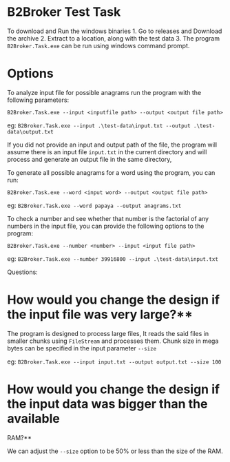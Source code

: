 #  B2Broker Test Task

To download and Run the windows binaries
	1. Go to releases and Download the archive
	2. Extract to a location, along with the test data
	3. The program `B2Broker.Task.exe` can be run using windows command prompt.


# Options

To analyze input file for possible anagrams run the program with the following parameters:

`B2Broker.Task.exe --input <inputfile path> --output <output file path> `

eg: `B2Broker.Task.exe --input .\test-data\input.txt --output .\test-data\output.txt`


If you did not provide an input and output path of the file, the program will assume there is an input file 	`input.txt` in the current directory and will process and generate an output file in the same directory,


To generate all possible anagrams for a word using the program, you can run:

 `B2Broker.Task.exe --word <input word> --output <output file path>`

 eg: `B2Broker.Task.exe --word papaya --output anagrams.txt`

To check a number and see whether that number is the
factorial of any numbers in the input file, you can provide the following options to the program:

 `B2Broker.Task.exe --number <number> --input <input file path>`

 eg: `B2Broker.Task.exe --number 39916800 --input .\test-data\input.txt`

 
 Questions:

 # How would you change the design if the input file was very large?**

 The program is designed to process large files, 
 It reads the said files in smaller chunks using `FileStream` and processes them. Chunk size in mega bytes can be specified in the input parameter `--size`

 eg: `B2Broker.Task.exe --input input.txt --output output.txt --size 100`

 # How would you change the design if the input data was bigger than the available
RAM?**

We can adjust the `--size` option to be 50% or less than the size of the RAM.
